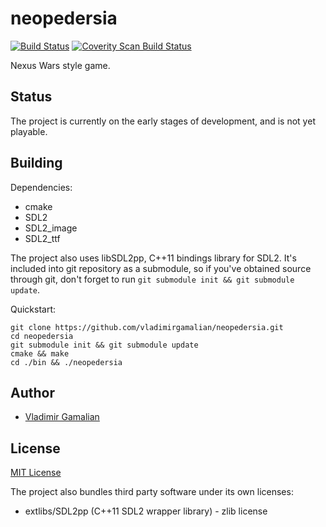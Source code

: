 # neopedersia

[![Build Status](https://travis-ci.org/vladimirgamalian/neopedersia.svg)](https://travis-ci.org/vladimirgamalian/neopedersia)
[![Coverity Scan Build Status](https://scan.coverity.com/projects/5719/badge.svg)](https://scan.coverity.com/projects/5719)


Nexus Wars style game.

## Status

The project is currently on the early stages of development, and is not yet playable.

## Building

Dependencies:

* cmake
* SDL2
* SDL2_image
* SDL2_ttf

The project also uses libSDL2pp, C++11 bindings library for SDL2.
It's included into git repository as a submodule, so if you've
obtained source through git, don't forget to run ```git submodule
init && git submodule update```.

Quickstart:
```
git clone https://github.com/vladimirgamalian/neopedersia.git
cd neopedersia
git submodule init && git submodule update
cmake && make
cd ./bin && ./neopedersia
```

## Author

* [Vladimir Gamalian](https://github.com/vladimirgamalian)

## License

[MIT License](http://opensource.org/licenses/MIT)

The project also bundles third party software under its own licenses:

* extlibs/SDL2pp (C++11 SDL2 wrapper library) - zlib license
